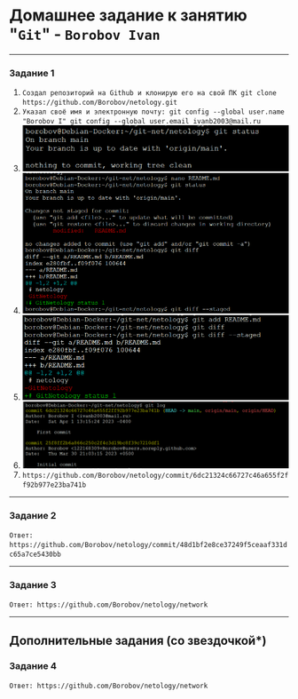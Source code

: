 # Домашнее задание к занятию "`Git`" - `Borobov Ivan`

---

### Задание 1

1. `Создал репозиторий на Github и клонирую его на свой ПК git clone https://github.com/Borobov/netology.git`
2. `Указал своё имя и электронную почту: git config --global user.name "Borobov I" git config --global user.email ivanb2003@mail.ru`
3. ![скриншот 1](https://github.com/Borobov/gitlab-hw/blob/main/img/1-git-status.png)
4. ![скриншот 2](https://github.com/Borobov/gitlab-hw/blob/main/img/2-git-status-git-diff-git-staged.png)
5. ![скриншот 3](https://github.com/Borobov/gitlab-hw/blob/main/img/3-git-add.png)
6. ![скриншот 4](https://github.com/Borobov/gitlab-hw/blob/main/img/4-git-commit.png)
7. `https://github.com/Borobov/netology/commit/6dc21324c66727c46a655f2ff92b977e23ba741b`

---

### Задание 2

`Ответ: https://github.com/Borobov/netology/commit/48d1bf2e8ce37249f5ceaaf331dc65a7ce5430bb`

---

### Задание 3

`Ответ: https://github.com/Borobov/netology/network`

---
## Дополнительные задания (со звездочкой*)
### Задание 4


`Ответ: https://github.com/Borobov/netology/network`
